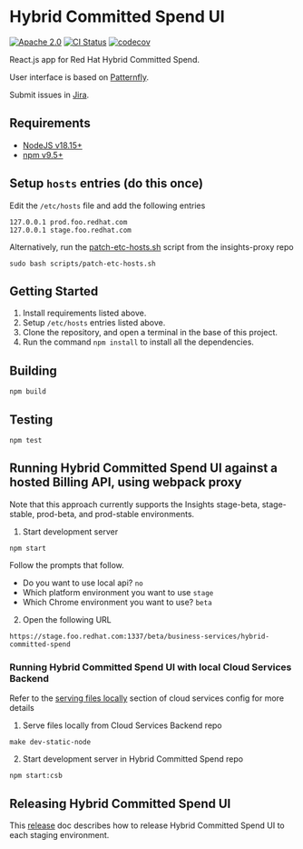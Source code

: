 # Hybrid Committed Spend UI

[![Apache 2.0][license-badge]](https://github.com/RedHatInsights/hybrid-committed-spend-ui/blob/main/LICENSE)
[![CI Status][build-badge]](https://github.com/RedHatInsights/hybrid-committed-spend-ui/actions/workflows/ci.yml?query=branch%3Amain)
[![codecov][codecov-badge]](https://codecov.io/gh/RedHatInsights/hybrid-committed-spend-ui)

React.js app for Red Hat Hybrid Committed Spend.

User interface is based on [Patternfly].

Submit issues in [Jira].

## Requirements

* [NodeJS v18.15+][nodejs]
* [npm v9.5+][npm]

## Setup `hosts` entries (do this once)

Edit the `/etc/hosts` file and add the following entries
```
127.0.0.1 prod.foo.redhat.com
127.0.0.1 stage.foo.redhat.com
```

Alternatively, run the [patch-etc-hosts.sh][patch-etc-hosts] script from the insights-proxy repo
```
sudo bash scripts/patch-etc-hosts.sh
```

## Getting Started

1. Install requirements listed above.
2. Setup `/etc/hosts` entries listed above.
3. Clone the repository, and open a terminal in the base of this project.
4. Run the command `npm install` to install all the dependencies.

## Building
```
npm build
```

## Testing
```
npm test
```

## Running Hybrid Committed Spend UI against a hosted Billing API, using webpack proxy

Note that this approach currently supports the Insights stage-beta, stage-stable, prod-beta, and prod-stable environments.

1. Start development server
```
npm start
```

Follow the prompts that follow.

* Do you want to use local api? `no`
* Which platform environment you want to use `stage`
* Which Chrome environment you want to use? `beta`

2. Open the following URL
```
https://stage.foo.redhat.com:1337/beta/business-services/hybrid-committed-spend
```

### Running Hybrid Committed Spend UI with local Cloud Services Backend

Refer to the [serving files locally][serving-files-locally] section of cloud services config for more details

1. Serve files locally from Cloud Services Backend repo
```
make dev-static-node
```

2. Start development server in Hybrid Committed Spend repo
```
npm start:csb
```

## Releasing Hybrid Committed Spend UI

This [release][release-doc] doc describes how to release Hybrid Committed Spend UI to each staging environment.

[build-badge]: https://github.com/RedHatInsights/hybrid-committed-spend-ui/actions/workflows/ci.yml/badge.svg?branch=main
[codecov-badge]: https://codecov.io/gh/RedHatInsights/hybrid-committed-spend-ui/graph/badge.svg?token=1hjFIy1cRe
[Jira]: https://issues.redhat.com/projects/HCS/
[license-badge]: https://img.shields.io/github/license/RedHatInsights/hybrid-committed-spend-ui.svg?longCache=true
[nodejs]: https://nodejs.org/en/
[npm]: https://www.npmjs.com/
[patch-etc-hosts]: https://github.com/RedHatInsights/insights-proxy/blob/master/scripts/patch-etc-hosts.sh
[Patternfly]: https://www.patternfly.org/
[release-doc]: https://github.com/RedHatInsights/hybrid-committed-spend-ui/blob/main/RELEASE.md
[serving-files-locally]: https://github.com/RedHatInsights/chrome-service-backend/blob/main/docs/cloud-services-config.md#serving-files-locally
